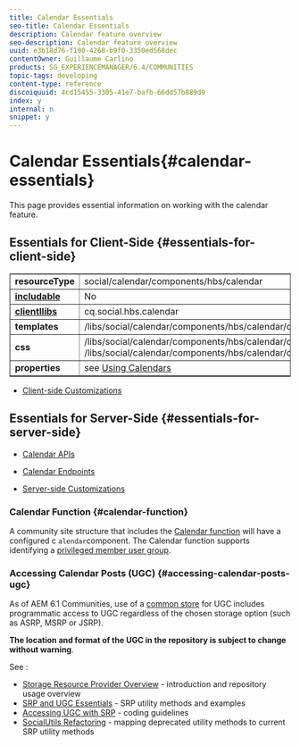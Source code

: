 ```yaml
---
title: Calendar Essentials
seo-title: Calendar Essentials
description: Calendar feature overview
seo-description: Calendar feature overview
uuid: e3b18d76-f100-4268-b9f0-3350ed568dec
contentOwner: Guillaume Carlino
products: SG_EXPERIENCEMANAGER/6.4/COMMUNITIES
topic-tags: developing
content-type: reference
discoiquuid: 4cd15455-3305-41e7-bafb-66dd57b889d9
index: y
internal: n
snippet: y
---
```


# Calendar Essentials{#calendar-essentials}

This page provides essential information on working with the calendar feature.

## Essentials for Client-Side {#essentials-for-client-side}

<table border="1" cellpadding="4" cellspacing="4" width="100%"> 
 <tbody>
  <tr>
   <td> <strong>resourceType</strong></td> 
   <td>social/calendar/components/hbs/calendar</td> 
  </tr>
  <tr>
   <td> <a href="../../communities/using/scf.md#addorincludeacommunitiescomponent"><strong>includable</strong></a></td> 
   <td>No</td> 
  </tr>
  <tr>
   <td> <a href="../../communities/using/client-customize.md#clientlibsforscf"><strong>clientllibs</strong></a></td> 
   <td>cq.social.hbs.calendar</td> 
  </tr>
  <tr>
   <td> <strong>templates</strong></td> 
   <td>/libs/social/calendar/components/hbs/calendar/calendar.hbs</td> 
   <td> </td> 
  </tr>
  <tr>
   <td> <strong>css</strong></td> 
   <td>/libs/social/calendar/components/hbs/calendar/clientlibs/css/calendar.css<br /> /libs/social/calendar/components/hbs/calendar/clientlibs/css/jqueryui.css</td> 
  </tr>
  <tr>
   <td><strong> properties</strong></td> 
   <td>see <a href="../../communities/using/calendar.md">Using Calendars</a></td> 
  </tr>
 </tbody>
</table>

* [Client-side Customizations](../../communities/using/client-customize.md)

## Essentials for Server-Side {#essentials-for-server-side}

* [Calendar APIs](/sites/developing/using/reference-materials/javadoc/com/adobe/cq/social/calendar/client/api/package-summary)

* [Calendar Endpoints](/sites/developing/using/reference-materials/javadoc/com/adobe/cq/social/calendar/client/endpoints/package-summary)

* [Server-side Customizations](../../communities/using/server-customize.md)

### Calendar Function {#calendar-function}

A community site structure that includes the [Calendar function](../../communities/using/functions.md#calendarfunction) will have a configured c `alendar`component. The Calendar function supports identifying a [privileged member user group](../../communities/using/users.md#privilegedmembersgroup).

### Accessing Calendar Posts (UGC) {#accessing-calendar-posts-ugc}

As of AEM 6.1 Communities, use of a [common store](../../communities/using/working-with-srp.md) for UGC includes programmatic access to UGC regardless of the chosen storage option (such as ASRP, MSRP or JSRP).

**The location and format of the UGC in the repository is subject to change without warning**.

See :

* [Storage Resource Provider Overview](../../communities/using/srp.md) - introduction and repository usage overview
* [SRP and UGC Essentials](../../communities/using/srp-and-ugc.md) - SRP utility methods and examples
* [Accessing UGC with SRP](../../communities/using/accessing-ugc-with-srp.md) - coding guidelines
* [SocialUtils Refactoring](../../communities/using/socialutils.md) - mapping deprecated utility methods to current SRP utility methods


